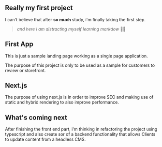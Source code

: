 ## Really my first project

I can't believe that after **so much** study, i'm finally taking the first step.

> _and here i am distracting myself learning markdow_ 🤦‍♂️

## First App

This is just a sample landing page working as a single page application.

The purpose of this project is only to be used as a sample for customers to review or storefront.

## Next.js

The purpose of using next.js is in order to improve SEO and making use of static and hybrid rendering to also improve performance.

## What's coming next

After finishing the front end part, i'm thinking in refactoring the project using typescript and also create sor of a backend functionality that allows Clients to update content from a headless CMS.

